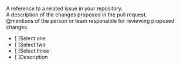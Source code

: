 A reference to a related issue in your repository.  
A description of the changes proposed in the pull request.  
@mentions of the person or team responsible for reviewing proposed changes.  
- [ ]Select one  
- [ ]Select two  
- [ ]Select three  
- [ ]Description  

